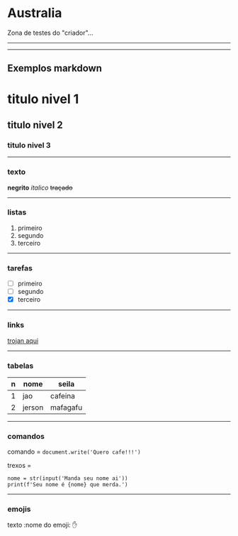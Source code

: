 # Australia
 Zona de testes do "criador"...
 ***
 ***
## Exemplos markdown ##
# titulo nivel 1
## titulo nivel 2
### titulo nivel 3
***
### texto
**negrito**
*italico*
~~traçado~~
***
### listas
   1. primeiro
   55. segundo
   48787. terceiro
***
### tarefas
- [ ] primeiro
- [ ] segundo
- [x] terceiro
***
### links
[trojan aqui](https://www.google.com/imgres?imgurl=https%3A%2F%2Fimage.winudf.com%2Fv2%2Fimage%2FY29tLmFwcHlidWlsZGVyLmFyZW5zbWl4LldhbGxwYXBlcl9GUkVFX3NjcmVlbl8wXzE1MzYyNzUzNDNfMDE3%2Fscreen-0.jpg%3Ffakeurl%3D1%26type%3D.jpg&imgrefurl=https%3A%2F%2Fapkpure.com%2Fbr%2Fmia-khalifa-wallpapers%2Fcom.appybuilder.arensmix.Wallpaper_FREE&tbnid=pn5e6oOr1W-vUM&vet=12ahUKEwjSg87Dl-nsAhUBAtQKHRyBAcQQMyhdegQIARBs..i&docid=YusiIoByC-jKUM&w=1080&h=1920&q=mia%20khalifa&client=ubuntu&ved=2ahUKEwjSg87Dl-nsAhUBAtQKHRyBAcQQMyhdegQIARBs)
***
### tabelas
n | nome | seila
---|---|---
1 | jao | cafeina
2 | jerson | mafagafu
***
### comandos
comando = `document.write('Quero cafe!!!')`

trexos =
```
nome = str(input('Manda seu nome ai'))
print(f'Seu nome é {nome} que merda.')
```
***
### emojis
texto :nome do emoji: :hand:
